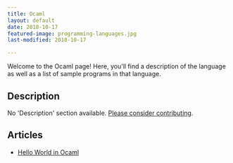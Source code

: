 ```yaml
---
title: Ocaml
layout: default
date: 2018-10-17
featured-image: programming-languages.jpg
last-modified: 2018-10-17

---
```


Welcome to the Ocaml page! Here, you'll find a description of the language as well as a list of sample programs in that language.

## Description

No 'Description' section available. [Please consider contributing](https://github.com/TheRenegadeCoder/sample-programs-website).

## Articles

- [Hello World in Ocaml](https://rzuckerm.github.io/sample-programs-website-copy/projects/hello-world/ocaml)